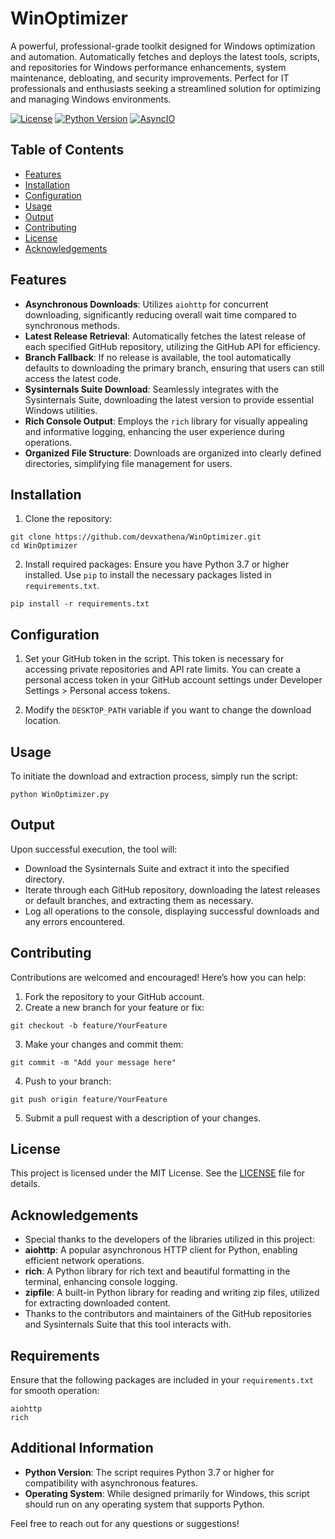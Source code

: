 # WinOptimizer
A powerful, professional-grade toolkit designed for Windows optimization and automation. Automatically fetches and deploys the latest tools, scripts, and repositories for Windows performance enhancements, system maintenance, debloating, and security improvements. Perfect for IT professionals and enthusiasts seeking a streamlined solution for optimizing and managing Windows environments.

[![License](https://img.shields.io/badge/license-MIT-green.svg)](LICENSE)
[![Python Version](https://img.shields.io/badge/python-3.8%2B-blue.svg)](https://www.python.org/downloads/)
[![AsyncIO](https://img.shields.io/badge/Async-Enabled-green.svg)](https://docs.python.org/3/library/asyncio.html)

## Table of Contents

- [Features](#features)
- [Installation](#installation)
- [Configuration](#configuration)
- [Usage](#usage)
- [Output](#output)
- [Contributing](#contributing)
- [License](#license)
- [Acknowledgements](#acknowledgements)

## Features

- **Asynchronous Downloads**: Utilizes `aiohttp` for concurrent downloading, significantly reducing overall wait time compared to synchronous methods.
- **Latest Release Retrieval**: Automatically fetches the latest release of each specified GitHub repository, utilizing the GitHub API for efficiency.
- **Branch Fallback**: If no release is available, the tool automatically defaults to downloading the primary branch, ensuring that users can still access the latest code.
- **Sysinternals Suite Download**: Seamlessly integrates with the Sysinternals Suite, downloading the latest version to provide essential Windows utilities.
- **Rich Console Output**: Employs the `rich` library for visually appealing and informative logging, enhancing the user experience during operations.
- **Organized File Structure**: Downloads are organized into clearly defined directories, simplifying file management for users.


## Installation

1. Clone the repository:
```
git clone https://github.com/devxathena/WinOptimizer.git
cd WinOptimizer
```

2. Install required packages:
Ensure you have Python 3.7 or higher installed. Use `pip` to install the necessary packages listed in `requirements.txt`.
```
pip install -r requirements.txt
```

## Configuration

1. Set your GitHub token in the script. This token is necessary for accessing private repositories and API rate limits. You can create a personal access token in your GitHub account settings under Developer Settings > Personal access tokens.

2. Modify the `DESKTOP_PATH` variable if you want to change the download location.

## Usage

To initiate the download and extraction process, simply run the script:
```
python WinOptimizer.py
```

## Output

Upon successful execution, the tool will:

- Download the Sysinternals Suite and extract it into the specified directory.
- Iterate through each GitHub repository, downloading the latest releases or default branches, and extracting them as necessary.
- Log all operations to the console, displaying successful downloads and any errors encountered.

## Contributing

Contributions are welcomed and encouraged! Here’s how you can help:

1. Fork the repository to your GitHub account.
2. Create a new branch for your feature or fix:
```
git checkout -b feature/YourFeature
```

3. Make your changes and commit them:
```
git commit -m "Add your message here"
```

4. Push to your branch:
```
git push origin feature/YourFeature
``` 

5. Submit a pull request with a description of your changes.

## License

This project is licensed under the MIT License. See the [LICENSE](LICENSE) file for details.

## Acknowledgements

- Special thanks to the developers of the libraries utilized in this project:
- **aiohttp**: A popular asynchronous HTTP client for Python, enabling efficient network operations.
- **rich**: A Python library for rich text and beautiful formatting in the terminal, enhancing console logging.
- **zipfile**: A built-in Python library for reading and writing zip files, utilized for extracting downloaded content.
- Thanks to the contributors and maintainers of the GitHub repositories and Sysinternals Suite that this tool interacts with.

## Requirements

Ensure that the following packages are included in your `requirements.txt` for smooth operation:
```
aiohttp
rich
```

## Additional Information

- **Python Version**: The script requires Python 3.7 or higher for compatibility with asynchronous features.
- **Operating System**: While designed primarily for Windows, this script should run on any operating system that supports Python.

Feel free to reach out for any questions or suggestions!
